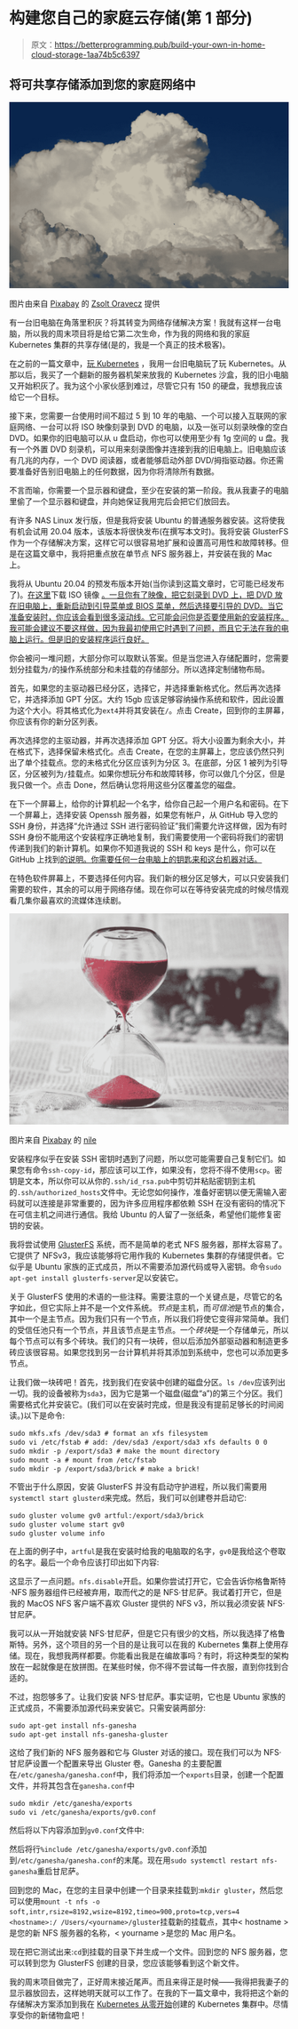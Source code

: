 # 构建您自己的家庭云存储(第 1 部分)

> 原文：<https://betterprogramming.pub/build-your-own-in-home-cloud-storage-1aa74b5c6397>

## 将可共享存储添加到您的家庭网络中

![](img/e991895eec38445c89600a18fa6ede0b.png)

图片由来自 [Pixabay](https://pixabay.com/?utm_source=link-attribution&utm_medium=referral&utm_campaign=image&utm_content=196230) 的 [Zsolt Oravecz](https://pixabay.com/users/zsoravecz-31710/?utm_source=link-attribution&utm_medium=referral&utm_campaign=image&utm_content=196230) 提供

有一台旧电脑在角落里积灰？将其转变为网络存储解决方案！我就有这样一台电脑，所以我的周末项目将是给它第二次生命，作为我的网络和我的家庭 Kubernetes 集群的共享存储(是的，我是一个真正的技术极客)。

在之前的一篇文章中，[玩 Kubernetes](https://medium.com/@rlkamradt/playing-with-kubernetes-bf83a98e7490) ，我用一台旧电脑玩了玩 Kubernetes。从那以后，我买了一个翻新的服务器机架来放我的 Kubernetes 沙盒，我的旧小电脑又开始积灰了。我为这个小家伙感到难过，尽管它只有 150 的硬盘，我想我应该给它一个目标。

接下来，您需要一台使用时间不超过 5 到 10 年的电脑、一个可以接入互联网的家庭网络、一台可以将 ISO 映像刻录到 DVD 的电脑，以及一张可以刻录映像的空白 DVD。如果你的旧电脑可以从 u 盘启动，你也可以使用至少有 1g 空间的 u 盘。我有一个外置 DVD 刻录机，可以用来刻录图像并连接到我的旧电脑上。旧电脑应该有几兆的内存，一个 DVD 阅读器，或者能够启动外部 DVD/拇指驱动器。你还需要准备好告别旧电脑上的任何数据，因为你将清除所有数据。

不言而喻，你需要一个显示器和键盘，至少在安装的第一阶段。我从我妻子的电脑里偷了一个显示器和键盘，并向她保证我用完后会把它们放回去。

有许多 NAS Linux 发行版，但是我将安装 Ubuntu 的普通服务器安装。这将使我有机会试用 20.04 版本，该版本将很快发布(在撰写本文时)。我将安装 GlusterFS 作为一个存储解决方案，这样它可以很容易地扩展和设置高可用性和故障转移。但是在这篇文章中，我将把重点放在单节点 NFS 服务器上，并安装在我的 Mac 上。

我将从 Ubuntu 20.04 的预发布版本开始(当你读到这篇文章时，它可能已经发布了)。[在这里](http://releases.ubuntu.com/20.04/)下载 ISO 镜像 [。一旦你有了映像，把它刻录到 DVD 上，把 DVD 放在旧电脑上，重新启动到引导菜单或 BIOS 菜单，然后选择要引导的 DVD。当它准备安装时，你应该会看到很多滚动线。它可能会问你是否要使用新的安装程序。我可能会建议不要这样做，因为我最初使用它时遇到了问题，而且它无法在我的电脑上运行。但是旧的安装程序运行良好。](http://releases.ubuntu.com/20.04/)

你会被问一堆问题，大部分你可以取默认答案。但是当您进入存储配置时，您需要划分挂载为`/`的操作系统部分和未挂载的存储部分。所以选择定制储物布局。

首先，如果您的主驱动器已经分区，选择它，并选择重新格式化。然后再次选择它，并选择添加 GPT 分区。大约 15gb 应该足够容纳操作系统和软件，因此设置为这个大小。将其格式化为`ext4`并将其安装在`/`。点击 Create，回到你的主屏幕，你应该有你的新分区列表。

再次选择您的主驱动器，并再次选择添加 GPT 分区。将大小设置为剩余大小，并在格式下，选择保留未格式化。点击 Create，在您的主屏幕上，您应该仍然只列出了单个挂载点。您的未格式化分区应该列为分区 3。在底部，分区 1 被列为引导区，分区被列为`/`挂载点。如果你想玩分布和故障转移，你可以做几个分区，但是我只做一个。点击 Done，然后确认您将用这些分区覆盖您的磁盘。

在下一个屏幕上，给你的计算机起一个名字，给你自己起一个用户名和密码。在下一个屏幕上，选择安装 Openssh 服务器，如果您有帐户，从 GitHub 导入您的 SSH 身份，并选择“允许通过 SSH 进行密码验证”我们需要允许这样做，因为有时 SSH 身份不能用这个安装程序正确地复制，我们需要使用一个密码将我们的密钥传递到我们的新计算机。如果你不知道我说的 SSH 和 keys 是什么，你可以在 GitHub 上找到[的说明。你需要任何一台电脑上的钥匙来和这台机器对话。](https://help.github.com/en/github/authenticating-to-github/connecting-to-github-with-ssh)

在特色软件屏幕上，不要选择任何内容。我们新的根分区足够大，可以只安装我们需要的软件，其余的可以用于网络存储。现在你可以在等待安装完成的时候尽情观看几集你最喜欢的流媒体连续剧。

![](img/7045f2ef425c2b75df0848935ce5bd88.png)

图片来自 [Pixabay](https://pixabay.com/?utm_source=link-attribution&utm_medium=referral&utm_campaign=image&utm_content=620397) 的 [nile](https://pixabay.com/users/nile-598962/?utm_source=link-attribution&utm_medium=referral&utm_campaign=image&utm_content=620397)

安装程序似乎在安装 SSH 密钥时遇到了问题，所以您可能需要自己复制它们。如果您有命令`ssh-copy-id`，那应该可以工作，如果没有，您将不得不使用`scp`。密钥是文本，所以你可以从你的`.ssh/id_rsa.pub`中剪切并粘贴密钥到主机的`.ssh/authorized_hosts`文件中。无论您如何操作，准备好密钥以便无需输入密码就可以连接是非常重要的，因为许多应用程序都依赖 SSH 在没有密码的情况下在可信主机之间进行通信。我给 Ubuntu 的人留了一张纸条，希望他们能修复密钥的安装。

我将尝试使用 [GlusterFS](https://www.gluster.org/) 系统，而不是简单的老式 NFS 服务器，那样太容易了。它提供了 NFSv3，我应该能够将它用作我的 Kubernetes 集群的存储提供者。它似乎是 Ubuntu 家族的正式成员，所以不需要添加源代码或导入密钥。命令`sudo apt-get install glusterfs-server`足以安装它。

关于 GlusterFS 使用的术语的一些注释。需要注意的一个关键点是，尽管它的名字如此，但它实际上并不是一个文件系统。*节点*是主机，而*可信池*是节点的集合，其中一个是主节点。因为我们只有一个节点，所以我们将使它变得非常简单。我们的受信任池只有一个节点，并且该节点是主节点。一个*砖块*是一个存储单元，所以每个节点可以有多个砖块。我们的只有一块砖，但以后添加外部驱动器和制造更多砖应该很容易。如果您找到另一台计算机并将其添加到系统中，您也可以添加更多节点。

让我们做一块砖吧！首先，找到我们在安装中创建的磁盘分区。`ls /dev`应该列出一切。我的设备被称为`sda3`，因为它是第一个磁盘(磁盘“a”)的第三个分区。我们需要格式化并安装它。(我们可以在安装时完成，但是我没有提前足够长的时间阅读。)以下是命令:

```
sudo mkfs.xfs /dev/sda3 # format an xfs filesystem
sudo vi /etc/fstab # add: /dev/sda3 /export/sda3 xfs defaults 0 0 
sudo mkdir -p /export/sda3 # make the mount directory
sudo mount -a # mount from /etc/fstab
sudo mkdir -p /export/sda3/brick # make a brick!
```

不管出于什么原因，安装 GlusterFS 并没有启动守护进程，所以我们需要用`systemctl start glusterd`来完成。然后，我们可以创建卷并启动它:

```
sudo gluster volume gv0 artful:/export/sda3/brick
sudo gluster volume start gv0
sudo gluster volume info
```

在上面的例子中，`artful`是我在安装时给我的电脑取的名字，`gv0`是我给这个卷取的名字。最后一个命令应该打印出如下内容:

这显示了一点问题。`nfs.disable`开启。如果你尝试打开它，它会告诉你格鲁斯特·NFS 服务器组件已经被弃用，取而代之的是 NFS·甘尼萨。我试着打开它，但是我的 MacOS NFS 客户端不喜欢 Gluster 提供的 NFS v3，所以我必须安装 NFS·甘尼萨。

我可以从一开始就安装 NFS·甘尼萨，但是它只有很少的文档，所以我选择了格鲁斯特。另外，这个项目的另一个目的是让我可以在我的 Kubernetes 集群上使用存储。现在，我想我两样都要。你能看出我是在编故事吗？有时，将这种类型的架构放在一起就像是在放拼图。在某些时候，你不得不尝试每一件衣服，直到你找到合适的。

不过，抱怨够多了。让我们安装 NFS·甘尼萨。事实证明，它也是 Ubuntu 家族的正式成员，不需要添加源代码来安装它。只需安装两部分:

```
sudo apt-get install nfs-ganesha
sudo apt-get install nfs-ganesha-gluster
```

这给了我们新的 NFS 服务器和它与 Gluster 对话的接口。现在我们可以为 NFS·甘尼萨设置一个配置来导出 Gluster 卷。Ganesha 的主要配置在`/etc/ganesha/ganesha.conf`中，我们将添加一个`exports`目录，创建一个配置文件，并将其包含在`ganesha.conf`中

```
sudo mkdir /etc/ganesha/exports
sudo vi /etc/ganesha/exports/gv0.conf
```

然后将以下内容添加到`gv0.conf`文件中:

然后将行`%include /etc/ganesha/exports/gv0.conf`添加到`/etc/ganesha/ganesha.conf`的末尾。现在用`sudo systemctl restart nfs-ganesha`重启甘尼萨。

回到您的 Mac，在您的主目录中创建一个目录来挂载到:`mkdir gluster`，然后您可以使用`mount -t nfs -o soft,intr,rsize=8192,wsize=8192,timeo=900,proto=tcp,vers=4 <hostname>:/ /Users/<yourname>/gluster`挂载新的挂载点，其中< hostname >是您的新 NFS 服务器的名称，< yourname >是您的 Mac 用户名。

现在把它测试出来:`cd`到挂载的目录下并生成一个文件。回到您的 NFS 服务器，您可以转到您为 GlusterFS 创建的目录，您应该能够看到这个新文件。

我的周末项目做完了，正好周末接近尾声。而且来得正是时候——我得把我妻子的显示器放回去，这样她明天就可以工作了。在我的下一篇文章中，我将把这个新的存储解决方案添加到我在 [Kubernetes 从零开始](https://medium.com/better-programming/kubernetes-from-scratch-4691283e3995)创建的 Kubernetes 集群中。尽情享受你的新储物盒吧！